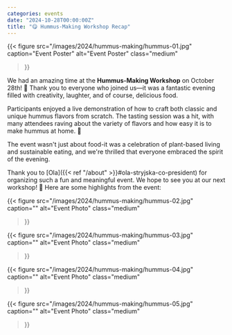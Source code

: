 ```yaml
---
categories: events
date: "2024-10-28T00:00:00Z"
title: "😋 Hummus-Making Workshop Recap"
---
```


{{< 
    figure src="/images/2024/hummus-making/hummus-01.jpg"
    caption="Event Poster"
    alt="Event Poster"
    class="medium" 
>}}

We had an amazing time at the **Hummus-Making Workshop** on October 28th! 🎉 Thank you to everyone who joined us—it was a fantastic evening filled with creativity, laughter, and of course, delicious food.

Participants enjoyed a live demonstration of how to craft both classic and unique hummus flavors from scratch. The tasting session was a hit, with many attendees raving about the variety of flavors and how easy it is to make hummus at home. 🌱

The event wasn't just about food-it was a celebration of plant-based living and sustainable eating, and we're thrilled that everyone embraced the spirit of the evening.

Thank you to [Ola]({{< ref "/about" >}}#ola-stryjska-co-president) for organizing such a fun and meaningful event. We hope to see you at our next workshop! 🌟
Here are some highlights from the event:

{{< 
    figure 
    src="/images/2024/hummus-making/hummus-02.jpg"
    caption=""
    alt="Event Photo"
    class="medium"
>}}

{{< 
    figure 
    src="/images/2024/hummus-making/hummus-03.jpg"
    caption=""
    alt="Event Photo"
    class="medium"
>}}

{{< 
    figure 
    src="/images/2024/hummus-making/hummus-04.jpg"
    caption=""
    alt="Event Photo"
    class="medium"
>}}

{{< 
    figure 
    src="/images/2024/hummus-making/hummus-05.jpg"
    caption=""
    alt="Event Photo"
    class="medium"
>}}

